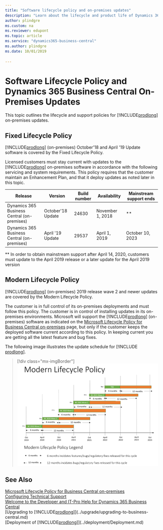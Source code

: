 ```yaml
---
title: "Software lifecycle policy and on-premises updates"
description: "Learn about the lifecycle and product life of Dynamics 365 Business Central versions for on-premises deployments."
author: plindgre
ms.custom: na
ms.reviewer: edupont
ms.topic: article
ms.service: "dynamics365-business-central"
ms.author: plindgre
ms.date: 10/01/2019

---
```


# Software Lifecycle Policy and Dynamics 365 Business Central On-Premises Updates

This topic outlines the lifecycle and support policies for [!INCLUDE[prodlong](../developer/includes/prodlong.md)] on-premises updates.

## Fixed Lifecycle Policy

[!INCLUDE[prodlong](../developer/includes/prodlong.md)] (on-premises) October'18 and April '19 Update software is covered by the Fixed Lifecycle Policy.  

Licensed customers must stay current with updates to the [!INCLUDE[prodlong](../developer/includes/prodlong.md)] on-premises software in accordance with the following servicing and system requirements. This policy requires that the customer maintain an Enhancement Plan, and that it deploy updates as noted later in this topic.  

|Release                                     |Version           |Build number  |Availability    |Mainstream support ends|
|--------------------------------------------|------------------|--------------|----------------|-----------------------|
|Dynamics 365 Business Central (on-premises) | October'18 Update|24630         |November 1, 2018|\*\*|
|Dynamics 365 Business Central (on-premises) | April '19 Update |29537         |April 1, 2019   |October 10, 2023|

\*\* In order to obtain mainstream support after April 14, 2020, customers must update to the April 2019 release or a later update for the April 2019 version  


## Modern Lifecycle Policy

[!INCLUDE[prodlong](../developer/includes/prodlong.md)] (on-premises) 2019 release wave 2 and newer updates are covered by the Modern Lifecycle Policy.  

The customer is in full control of its on-premises deployments and must follow this policy. The customer is in control of installing updates in its on-premises environments. Microsoft will support the [!INCLUDE[prodlong](../developer/includes/prodlong.md)] (on-premises) software as indicated on the [Microsoft Lifecycle Policy for Business Central on-premises](https://support.microsoft.com/en-us/lifecycle/search?alpha=business%20central%20on) page, but only if the customer keeps the deployed software current according to this policy. In keeping current you are getting all the latest feature and bug fixes.  

The following image illustrates the update schedule for [!INCLUDE [prodlong](../developer/includes/prodlong.md)].
> [!div class="mx-imgBorder"]
> ![Update schedule for Dynamics 365 Business Central](../developer/media/terms/dynamics-365-business-central-modern-lifecycle-policy.png)

<!-- Critical fixes and non-critical updates are handled in the following way:

- **Critical fixes** – Critical fixes include security fixes and any fixes that are required to support reliability and availability. Critical fixes will be made available in the latest platform update version.

- **Non-critical updates** – Customers must update to the most current Dynamics 365 Business Central to deploy non-critical updates.-->

## See Also

[Microsoft Lifecycle Policy for Business Central on-premises](https://support.microsoft.com/en-us/lifecycle/search?alpha=business%20central%20on)  
[Configuring Technical Support](../technical-support.md)  
[Welcome to the Developer and IT-Pro Help for Dynamics 365 Business Central](../index.md)  
[Upgrading to [!INCLUDE[prodlong](../developer/includes/prodlong.md)]](../upgrade/upgrading-to-business-central.md)  
[Deployment of [!INCLUDE[prodlong](../developer/includes/prodlong.md)]](../deployment/Deployment.md)  

